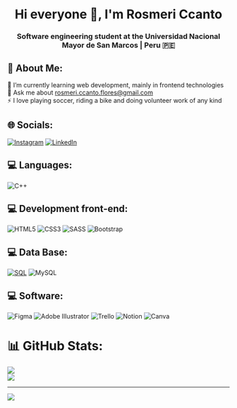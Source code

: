 <h1 align="center">Hi everyone 👋, I'm Rosmeri Ccanto</h1>
<h3 align="center">Software engineering student at the Universidad Nacional Mayor de San Marcos | Peru 🇵🇪 </h3>

## 💫 About Me:
🌱 I’m currently learning web development, mainly in frontend technologies<br>💬 Ask me about rosmeri.ccanto.flores@gmail.com<br>⚡ I love playing soccer, riding a bike and doing volunteer work of any kind


## 🌐 Socials:
[![Instagram](https://img.shields.io/badge/Instagram-%23E4405F.svg?logo=Instagram&logoColor=white)](https://instagram.com/rosmericcanto30) [![LinkedIn](https://img.shields.io/badge/LinkedIn-%230077B5.svg?logo=linkedin&logoColor=white)](https://linkedin.com/in/in/rosmeri-gloria-ccanto-flores) 


## 💻 Languages:

![C++](https://img.shields.io/badge/c++-%2300599C.svg?style=for-the-badge&logo=c%2B%2B&logoColor=white)

## 💻 Development front-end:

![HTML5](https://img.shields.io/badge/html5-%23E34F26.svg?style=for-the-badge&logo=html5&logoColor=white) 
![CSS3](https://img.shields.io/badge/css3-%231572B6.svg?style=for-the-badge&logo=css3&logoColor=white) 
![SASS](https://img.shields.io/badge/SASS-hotpink.svg?style=for-the-badge&logo=SASS&logoColor=white)
![Bootstrap](https://img.shields.io/badge/bootstrap-%23563D7C.svg?style=for-the-badge&logo=bootstrap&logoColor=white) 

## 💻 Data Base:

[![SQL](https://img.shields.io/badge/sql-black?style=for-the-badge&logo=mysql)](https://github.com/RosmeriCcF)
![MySQL](https://img.shields.io/badge/mysql-%2300f.svg?style=for-the-badge&logo=mysql&logoColor=white) 

## 💻 Software:
![Figma](https://img.shields.io/badge/figma-%23F24E1E.svg?style=for-the-badge&logo=figma&logoColor=white) 
![Adobe Illustrator](https://img.shields.io/badge/adobeillustrator-%23FF9A00.svg?style=for-the-badge&logo=adobeillustrator&logoColor=white)
![Trello](https://img.shields.io/badge/Trello-%23026AA7.svg?style=for-the-badge&logo=Trello&logoColor=white)
![Notion](https://img.shields.io/badge/Notion-%23000000.svg?style=for-the-badge&logo=notion&logoColor=white)
![Canva](https://img.shields.io/badge/Canva-%2300C4CC.svg?style=for-the-badge&logo=Canva&logoColor=white) 	

# 📊 GitHub Stats:
![](https://github-readme-stats.vercel.app/api?username=RosmeriCcF&theme=radical&hide_border=false&include_all_commits=true&count_private=true)<br/>
![](https://github-readme-stats.vercel.app/api/top-langs/?username=RosmeriCcF&theme=radical&hide_border=false&include_all_commits=true&count_private=true&layout=compact)

---
[![](https://visitcount.itsvg.in/api?id=RosmeriCcF&icon=0&color=0)](https://visitcount.itsvg.in)

<!-- Proudly created with GPRM ( https://gprm.itsvg.in ) -->
